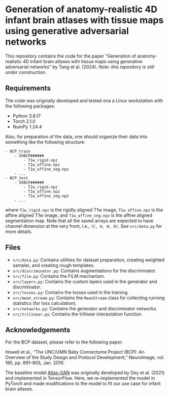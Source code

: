 Generation of anatomy-realistic 4D infant brain atlases with tissue maps using generative adversarial networks
==============================================================================================================

This repository contains the code for the paper 
"Generation of anatomy-realistic 4D infant brain atlases with tissue maps using generative adversarial networks"
by Tang et al. (2024). *Note: this repository is still under construction.*

Requirements
------------
The code was originally developed and tested ona a Linux workstation with the following packages:
- Python 3.8.17
- Torch 2.1.0
- NumPy 1.24.4

Also, for preparation of the data, one should organize their data into something like the following structure:
```
- BCP_train
    - XXBCP######
        - T1w_rigid.npz
        - T1w_affine.npz
        - T1w_affine_seg.npz
    - ...
- BCP_test
    - XXBCP######
        - T1w_rigid.npz
        - T1w_affine.npz
        - T1w_affine_seg.npz
    - ...
```
where `T1w_rigid.npz` is the rigidly aligned T1w image, `T1w_affine.npz` is the affine aligned T1w image, and `T1w_affine_seg.npz` is the affine aligned segmentation map.
Note that all the saved arrays are expected to have channel dimension at the very front, i.e., `(C, H, W, D)`.
See `src/data.py` for more details.

Files
-----
- `src/data.py`: Contains utilities for dataset preparation, creating weighted sampler, and creating rough templates.
- `src/discriminator.py`: Contains augmentations for the discriminator.
- `src/film.py`: Contains the FiLM mechanism.
- `src/layers.py`: Contains the custom layers used in the generator and discriminator.
- `src/losses.py`: Contains the losses used in the training.
- `src/mean_stream.py`: Contains the `MeanStream` class for collecting running statistics (for loss calculation).
- `src/networks.py`: Contains the generator and discriminator networks.
- `src/trilinear.py`: Contains the trilinear interpolation function.

Acknowledgements
----------------
For the BCP dataset, please refer to the following paper:

Howell et al., 
“The UNC/UMN Baby Connectome Project (BCP): An Overview of the Study Design and Protocol Development,” 
NeuroImage, vol. 185, pp. 891–905, Jan. 2019.

The baseline model [Atlas-GAN](https://github.com/neel-dey/Atlas-GAN) was originally developed by Dey et al. (2021) and implemented in TensorFlow. 
Here, we re-implemented the model in PyTorch and made modifications to the model to fit our use case for infant brain atlases.
